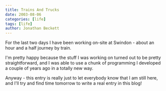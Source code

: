 ```yaml
---
title: Trains And Trucks
date: 2003-08-06
categories: [life]
tags: [life]
author: Jonathan Beckett
---
```


For the last two days I have been working on-site at Swindon - about an hour and a half journey by train.

I'm pretty happy because the stuff I was working on turned out to be pretty straightforward, and I was able to use a chunk of programming I developed a couple of years ago in a totally new way.

Anyway - this entry is really just to let everybody know that I am still here, and I'll try and find time tomorrow to write a real entry in this blog!